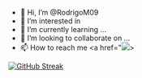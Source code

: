 - 👋 Hi, I’m @RodrigoM09
- 👀 I’m interested in 
- 🌱 I’m currently learning ...
- 💞️ I’m looking to collaborate on ...
- 📫 How to reach me <a href="<img src="{https://img.shields.io/badge/Gmail-D14836?style=for-the-badge&logo=gmail&logoColor=white}"/>></a>

<!---
RodrigoM09/RodrigoM09 is a ✨ special ✨ repository because its `README.md` (this file) appears on your GitHub profile.
You can click the Preview link to take a look at your changes.
--->

[![GitHub Streak](https://streak-stats.demolab.com/?user=RodrigoM09&theme=dark)](https://git.io/streak-stats)
